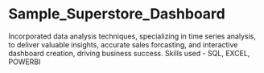 # Sample_Superstore_Dashboard
Incorporated data analysis techniques, specializing in time series analysis, to deliver valuable insights, accurate sales forcasting, and interactive dashboard creation, driving business success. Skills used - SQL, EXCEL, POWERBI
